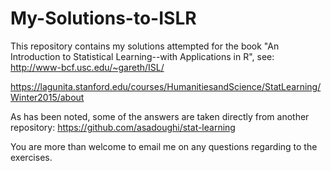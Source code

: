 # My-Solutions-to-ISLR

This repository contains my solutions attempted for the book "An Introduction to Statistical Learning--with Applications in R", see:
http://www-bcf.usc.edu/~gareth/ISL/

https://lagunita.stanford.edu/courses/HumanitiesandScience/StatLearning/Winter2015/about

As has been noted, some of the answers are taken directly from another repository:
https://github.com/asadoughi/stat-learning

You are more than welcome to email me on any questions regarding to the exercises.
